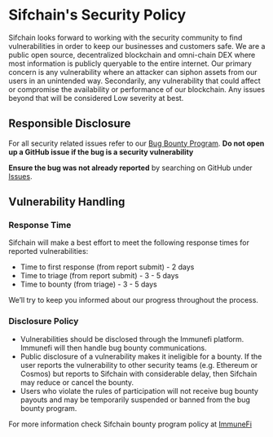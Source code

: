 # Sifchain's Security Policy

Sifchain looks forward to working with the security community to find vulnerabilities in order to keep our businesses and customers safe.  We are a public open source, decentralized blockchain and omni-chain DEX where most information is publicly queryable to the entire internet.  Our primary concern is any vulnerability where an attacker can siphon assets from our users in an unintended way.  Secondarily, any vulnerability that could affect or compromise the availability or performance of our blockchain.  Any issues beyond that will be considered Low severity at best.

## Responsible Disclosure

For all security related issues refer to our [Bug Bounty Program](https://immunefi.com/bounty/sifchain/). **Do not open up a GitHub issue if the bug is a security vulnerability**

**Ensure the bug was not already reported** by searching on GitHub under [Issues](https://github.com/Sifchain/sifnode/issues).

## Vulnerability Handling

### Response Time

Sifchain will make a best effort to meet the following response times for reported vulnerabilities:

* Time to first response (from report submit) - 2 days
* Time to triage (from report submit) - 3 - 5 days
* Time to bounty (from triage) - 3 - 5 days

We’ll try to keep you informed about our progress throughout the process.

### Disclosure Policy

* Vulnerabilities should be disclosed through the Immunefi platform. Immunefi will then handle bug bounty communications.
* Public disclosure of a vulnerability makes it ineligible for a bounty. If the user reports the vulnerability to other security teams (e.g. Ethereum or Cosmos) but reports to Sifchain with considerable delay, then Sifchain may reduce or cancel the bounty.
* Users who violate the rules of participation will not receive bug bounty payouts and may be temporarily suspended or banned from the bug bounty program.

For more information check Sifchain bounty program policy at [ImmuneFi](https://immunefi.com/bounty/sifchain/)
